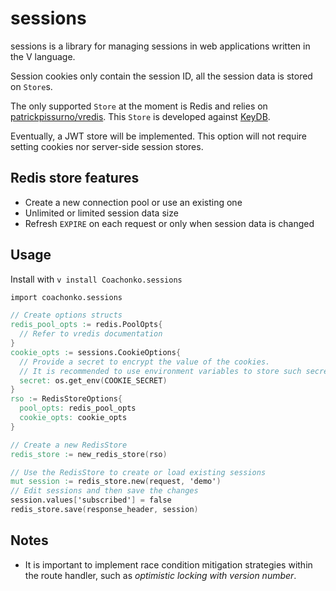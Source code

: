 # sessions

sessions is a library for managing sessions in web applications written in the V language. 
<!--
It is framework-agnostic but it also features a middleware function for vweb.

The sessions middleware verifies the signature of the cookie and acts accordingly.
  - If the cookie is missing or has an invalid signature, generates a new session and sets a new cookie.
  - If the signature is valid, retrieves session data from a `Store` and makes it available to the route 
  handler.
-->

Session cookies only contain the session ID, all the session data is stored on `Store`s. 

The only supported `Store` at the moment is Redis and relies on [patrickpissurno/vredis](https://github.com/patrickpissurno/vredis). This `Store` is developed against [KeyDB](https://github.com/Snapchat/KeyDB).

Eventually, a JWT store will be implemented. This option will not require setting cookies nor server-side 
session stores.

## Redis store features

- Create a new connection pool or use an existing one
- Unlimited or limited session data size
- Refresh `EXPIRE` on each request or only when session data is changed

## Usage

Install with `v install Coachonko.sessions`

```V
import coachonko.sessions

// Create options structs
redis_pool_opts := redis.PoolOpts{
  // Refer to vredis documentation
}
cookie_opts := sessions.CookieOptions{
  // Provide a secret to encrypt the value of the cookies.
  // It is recommended to use environment variables to store such secrets.
  secret: os.get_env(COOKIE_SECRET)
}
rso := RedisStoreOptions{
  pool_opts: redis_pool_opts
  cookie_opts: cookie_opts
}

// Create a new RedisStore
redis_store := new_redis_store(rso)

// Use the RedisStore to create or load existing sessions
mut session := redis_store.new(request, 'demo')
// Edit sessions and then save the changes
session.values['subscribed'] = false
redis_store.save(response_header, session)
```

## Notes

- It is important to implement race condition mitigation strategies within the route handler, such as 
  *optimistic locking with version number*.
